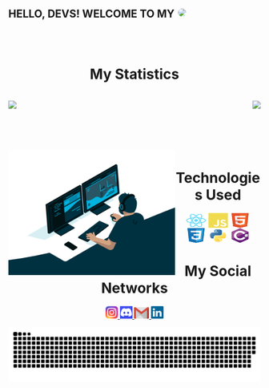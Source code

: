 ## HELLO, DEVS! WELCOME TO MY <a href="https://github.com/MatheusHMEstevam" target="_blank"><img src="https://img.shields.io/badge/MatheusHMEstevam-100000?logo=github&logoColor=white" target="_blank" style="border-radius: 10px; border: 2px solid #fff; width: 200px;"></a>

<br><br>

<div>
<h1 align="center">My Statistics</h1><br>
<img height="120em" src="https://github-readme-stats.vercel.app/api?username=MatheusHMEstevam&show_icons=true&theme=gruvbox_light&include_all_commits=true&count_private=true" />
<img align="right" height="120em" src="https://github-readme-stats.vercel.app/api/top-langs/?username=MatheusHMEstevam&layout=compact&langs_count=16&theme=gruvbox_light" />
</div>

<br><br>

<div align="center">
 <div style="display: inline_block"><br>
  <img align="left" height="250" alt="coding-time" src="code.gif">
  <h1>Technologies Used</h1>
  <img align="center" alt="react-icon" height="30" width="40" src="https://raw.githubusercontent.com/devicons/devicon/master/icons/react/react-original.svg">
  <img align="center" alt="Js-icon" height="30" width="40" src="https://raw.githubusercontent.com/devicons/devicon/master/icons/javascript/javascript-plain.svg">
  <img align="center" alt="HTML-icon" height="30" width="40" src="https://raw.githubusercontent.com/devicons/devicon/master/icons/html5/html5-original.svg">
  <img align="center" alt="CSS-icon" height="30" width="40" src="https://raw.githubusercontent.com/devicons/devicon/master/icons/css3/css3-original.svg">
  <img align="center" alt="Python-icon" height="30" width="40" src="https://raw.githubusercontent.com/devicons/devicon/master/icons/python/python-original.svg">
  <img align="center" alt="Csharp-icon" height="30" width="40" src="https://raw.githubusercontent.com/devicons/devicon/master/icons/csharp/csharp-original.svg">
 </div>
 

 <h1 align="center">My Social Networks</h1>
  <a href="https://www.instagram.com/matheushme/" target="_blank">
   <img width="25" src="instagram.png">
  </a>
  <a href="https://discord.gg/" target="_blank">
   <img width="25" src="discord.png">
  </a> 
  <a href = "https://mail.google.com/mail/u/0/#inbox?compose=GTvVlcSMVWHBVTnLwQgsjXffqJbhMGlJQnWpGBKzrkDkMRJjhWnswTsPmKKpZKDQHkQhVnWhtxVzm">
   <img width="30" src="gmail.svg">
  </a>
  <a href="https://www.linkedin.com/" target="_blank">
   <img width="25" src="linkedin.svg">
  </a> 
</div>

![Snake animation](https://github.com/MatheusHMEstevam/MatheusHMEstevam/blob/output/github-contribution-grid-snake.svg)
